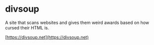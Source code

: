 # divsoup

A site that scans websites and gives them weird awards based on how cursed their HTML is.

[https://divsoup.net](https://divsoup.net)
